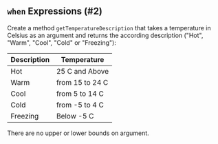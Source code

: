 ## `when` Expressions (#2)

Create a method `getTemperatureDescription` that takes a temperature in 
Celsius as an argument and returns the according description 
("Hot", "Warm", "Cool", "Cold" or "Freezing"):

| Description     | Temperature      |
|-----------------|------------------|
| Hot             | 25 C and Above   |
| Warm            | from 15 to 24 C  |
| Cool            | from 5 to 14 C   |
| Cold            | from -5 to 4 C   |
| Freezing        | Below -5 C       |

There are no upper or lower bounds on argument.